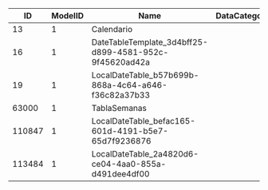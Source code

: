 | ID     | ModelID | Name                                                   | DataCategory | Description |
| ------ | ------- | ------------------------------------------------------ | ------------ | ----------- |
| 13     | 1       | Calendario                                             |              |
| 16     | 1       | DateTableTemplate_3d4bff25-d899-4581-952c-9f45620ad42a |
| 19     | 1       | LocalDateTable_b57b699b-868a-4c64-a646-f36c82a37b33    |
| 63000  | 1       | TablaSemanas                                           |              |
| 110847 | 1       | LocalDateTable_befac165-601d-4191-b5e7-65d7f9236876    |
| 113484 | 1       | LocalDateTable_2a4820d6-ce04-4aa0-855a-d491dee4df00    |
